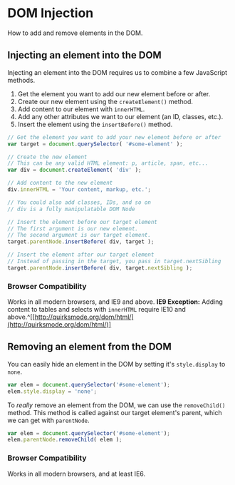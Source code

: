 
# DOM Injection

How to add and remove elements in the DOM.

## Injecting an element into the DOM

Injecting an element into the DOM requires us to combine a few JavaScript methods.

1. Get the element you want to add our new element before or after.
2. Create our new element using the `createElement()` method.
3. Add content to our element with `innerHTML`.
4. Add any other attributes we want to our element (an ID, classes, etc.).
5. Insert the element using the `insertBefore()` method.

```javascript
// Get the element you want to add your new element before or after
var target = document.querySelector( '#some-element' );

// Create the new element
// This can be any valid HTML element: p, article, span, etc...
var div = document.createElement( 'div' );

// Add content to the new element
div.innerHTML = 'Your content, markup, etc.';

// You could also add classes, IDs, and so on
// div is a fully manipulatable DOM Node

// Insert the element before our target element
// The first argument is our new element.
// The second argument is our target element.
target.parentNode.insertBefore( div, target );

// Insert the element after our target element
// Instead of passing in the target, you pass in target.nextSibling
target.parentNode.insertBefore( div, target.nextSibling );
```

### Browser Compatibility

Works in all modern browsers, and IE9 and above. **IE9 Exception:** Adding content to tables and selects with `innerHTML` require IE10 and above.^[[http://quirksmode.org/dom/html/](http://quirksmode.org/dom/html/)]


## Removing an element from the DOM

You can easily hide an element in the DOM by setting it's `style.display` to `none`.

```javascript
var elem = document.querySelector('#some-element');
elem.style.display = 'none';
```

To *really* remove an element from the DOM, we can use the `removeChild()` method. This method is called against our target element's parent, which we can get with `parentNode`.

```javascript
var elem = document.querySelector('#some-element');
elem.parentNode.removeChild( elem );
```

### Browser Compatibility

Works in all modern browsers, and at least IE6.